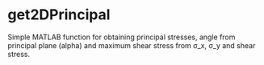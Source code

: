 # get2DPrincipal
Simple MATLAB function for obtaining principal stresses, angle from principal plane (alpha) and maximum shear stress from σ_x,  σ_y and shear stress.
